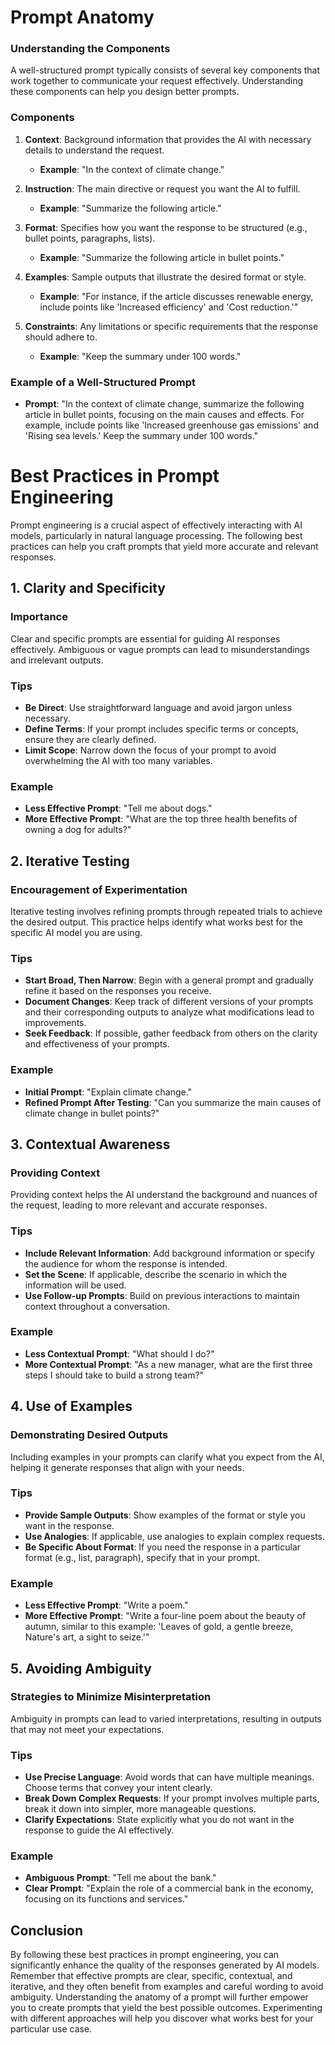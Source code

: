 
# Prompt Anatomy

### Understanding the Components
A well-structured prompt typically consists of several key components that work together to communicate your request effectively. Understanding these components can help you design better prompts.

### Components

1. **Context**: Background information that provides the AI with necessary details to understand the request.
    - **Example**: "In the context of climate change."

2. **Instruction**: The main directive or request you want the AI to fulfill.
    - **Example**: "Summarize the following article."

3. **Format**: Specifies how you want the response to be structured (e.g., bullet points, paragraphs, lists).
    - **Example**: "Summarize the following article in bullet points."

4. **Examples**: Sample outputs that illustrate the desired format or style.
    - **Example**: "For instance, if the article discusses renewable energy, include points like 'Increased efficiency' and 'Cost reduction.'"

5. **Constraints**: Any limitations or specific requirements that the response should adhere to.
    - **Example**: "Keep the summary under 100 words."

### Example of a Well-Structured Prompt
- **Prompt**: "In the context of climate change, summarize the following article in bullet points, focusing on the main causes and effects. For example, include points like 'Increased greenhouse gas emissions' and 'Rising sea levels.' Keep the summary under 100 words."

# Best Practices in Prompt Engineering

Prompt engineering is a crucial aspect of effectively interacting with AI models, particularly in natural language processing. The following best practices can help you craft prompts that yield more accurate and relevant responses.

## 1. Clarity and Specificity

### Importance
Clear and specific prompts are essential for guiding AI responses effectively. Ambiguous or vague prompts can lead to misunderstandings and irrelevant outputs.

### Tips
- **Be Direct**: Use straightforward language and avoid jargon unless necessary.
- **Define Terms**: If your prompt includes specific terms or concepts, ensure they are clearly defined.
- **Limit Scope**: Narrow down the focus of your prompt to avoid overwhelming the AI with too many variables.

### Example
- **Less Effective Prompt**: "Tell me about dogs."
- **More Effective Prompt**: "What are the top three health benefits of owning a dog for adults?"

## 2. Iterative Testing

### Encouragement of Experimentation
Iterative testing involves refining prompts through repeated trials to achieve the desired output. This practice helps identify what works best for the specific AI model you are using.

### Tips
- **Start Broad, Then Narrow**: Begin with a general prompt and gradually refine it based on the responses you receive.
- **Document Changes**: Keep track of different versions of your prompts and their corresponding outputs to analyze what modifications lead to improvements.
- **Seek Feedback**: If possible, gather feedback from others on the clarity and effectiveness of your prompts.

### Example
- **Initial Prompt**: "Explain climate change."
- **Refined Prompt After Testing**: "Can you summarize the main causes of climate change in bullet points?"

## 3. Contextual Awareness

### Providing Context
Providing context helps the AI understand the background and nuances of the request, leading to more relevant and accurate responses.

### Tips
- **Include Relevant Information**: Add background information or specify the audience for whom the response is intended.
- **Set the Scene**: If applicable, describe the scenario in which the information will be used.
- **Use Follow-up Prompts**: Build on previous interactions to maintain context throughout a conversation.

### Example
- **Less Contextual Prompt**: "What should I do?"
- **More Contextual Prompt**: "As a new manager, what are the first three steps I should take to build a strong team?"

## 4. Use of Examples

### Demonstrating Desired Outputs
Including examples in your prompts can clarify what you expect from the AI, helping it generate responses that align with your needs.

### Tips
- **Provide Sample Outputs**: Show examples of the format or style you want in the response.
- **Use Analogies**: If applicable, use analogies to explain complex requests.
- **Be Specific About Format**: If you need the response in a particular format (e.g., list, paragraph), specify that in your prompt.

### Example
- **Less Effective Prompt**: "Write a poem."
- **More Effective Prompt**: "Write a four-line poem about the beauty of autumn, similar to this example: 'Leaves of gold, a gentle breeze, Nature's art, a sight to seize.'"

## 5. Avoiding Ambiguity

### Strategies to Minimize Misinterpretation
Ambiguity in prompts can lead to varied interpretations, resulting in outputs that may not meet your expectations.

### Tips
- **Use Precise Language**: Avoid words that can have multiple meanings. Choose terms that convey your intent clearly.
- **Break Down Complex Requests**: If your prompt involves multiple parts, break it down into simpler, more manageable questions.
- **Clarify Expectations**: State explicitly what you do not want in the response to guide the AI effectively.

### Example
- **Ambiguous Prompt**: "Tell me about the bank."
- **Clear Prompt**: "Explain the role of a commercial bank in the economy, focusing on its functions and services."

## Conclusion

By following these best practices in prompt engineering, you can significantly enhance the quality of the responses generated by AI models. Remember that effective prompts are clear, specific, contextual, and iterative, and they often benefit from examples and careful wording to avoid ambiguity. Understanding the anatomy of a prompt will further empower you to create prompts that yield the best possible outcomes. Experimenting with different approaches will help you discover what works best for your particular use case.